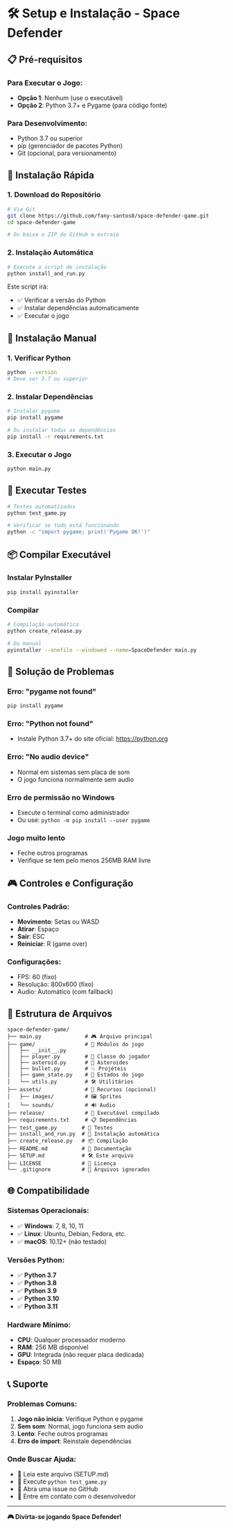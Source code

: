 # 🛠️ Setup e Instalação - Space Defender

## 📋 Pré-requisitos

### Para Executar o Jogo:
- **Opção 1**: Nenhum (use o executável)
- **Opção 2**: Python 3.7+ e Pygame (para código fonte)

### Para Desenvolvimento:
- Python 3.7 ou superior
- pip (gerenciador de pacotes Python)
- Git (opcional, para versionamento)

## 🚀 Instalação Rápida

### 1. Download do Repositório
```bash
# Via Git
git clone https://github.com/fany-santos8/space-defender-game.git
cd space-defender-game

# Ou baixe o ZIP do GitHub e extraia
```

### 2. Instalação Automática
```bash
# Execute o script de instalação
python install_and_run.py
```

Este script irá:
- ✅ Verificar a versão do Python
- ✅ Instalar dependências automaticamente
- ✅ Executar o jogo

## 🔧 Instalação Manual

### 1. Verificar Python
```bash
python --version
# Deve ser 3.7 ou superior
```

### 2. Instalar Dependências
```bash
# Instalar pygame
pip install pygame

# Ou instalar todas as dependências
pip install -r requirements.txt
```

### 3. Executar o Jogo
```bash
python main.py
```

## 🧪 Executar Testes

```bash
# Testes automatizados
python test_game.py

# Verificar se tudo está funcionando
python -c "import pygame; print('Pygame OK!')"
```

## 📦 Compilar Executável

### Instalar PyInstaller
```bash
pip install pyinstaller
```

### Compilar
```bash
# Compilação automática
python create_release.py

# Ou manual
pyinstaller --onefile --windowed --name=SpaceDefender main.py
```

## 🐛 Solução de Problemas

### Erro: "pygame not found"
```bash
pip install pygame
```

### Erro: "Python not found"
- Instale Python 3.7+ do site oficial: https://python.org

### Erro: "No audio device"
- Normal em sistemas sem placa de som
- O jogo funciona normalmente sem audio

### Erro de permissão no Windows
- Execute o terminal como administrador
- Ou use: `python -m pip install --user pygame`

### Jogo muito lento
- Feche outros programas
- Verifique se tem pelo menos 256MB RAM livre

## 🎮 Controles e Configuração

### Controles Padrão:
- **Movimento**: Setas ou WASD
- **Atirar**: Espaço
- **Sair**: ESC
- **Reiniciar**: R (game over)

### Configurações:
- FPS: 60 (fixo)
- Resolução: 800x600 (fixo)
- Audio: Automático (com fallback)

## 📁 Estrutura de Arquivos

```
space-defender-game/
├── main.py              # 🎮 Arquivo principal
├── game/                # 📁 Módulos do jogo
│   ├── __init__.py
│   ├── player.py        # 🚀 Classe do jogador
│   ├── asteroid.py      # 🌌 Asteroides
│   ├── bullet.py        # 💥 Projéteis
│   ├── game_state.py    # 🎯 Estados do jogo
│   └── utils.py         # 🛠️ Utilitários
├── assets/              # 📁 Recursos (opcional)
│   ├── images/          # 🖼️ Sprites
│   └── sounds/          # 🔊 Audio
├── release/             # 📁 Executável compilado
├── requirements.txt     # 📋 Dependências
├── test_game.py        # 🧪 Testes
├── install_and_run.py  # 🚀 Instalação automática
├── create_release.py   # 📦 Compilação
├── README.md           # 📖 Documentação
├── SETUP.md            # 🛠️ Este arquivo
├── LICENSE             # 📄 Licença
└── .gitignore          # 🚫 Arquivos ignorados
```

## 🌐 Compatibilidade

### Sistemas Operacionais:
- ✅ **Windows**: 7, 8, 10, 11
- ✅ **Linux**: Ubuntu, Debian, Fedora, etc.
- ✅ **macOS**: 10.12+ (não testado)

### Versões Python:
- ✅ **Python 3.7**
- ✅ **Python 3.8**
- ✅ **Python 3.9**
- ✅ **Python 3.10**
- ✅ **Python 3.11**

### Hardware Mínimo:
- **CPU**: Qualquer processador moderno
- **RAM**: 256 MB disponível
- **GPU**: Integrada (não requer placa dedicada)
- **Espaço**: 50 MB

## 📞 Suporte

### Problemas Comuns:
1. **Jogo não inicia**: Verifique Python e pygame
2. **Sem som**: Normal, jogo funciona sem audio
3. **Lento**: Feche outros programas
4. **Erro de import**: Reinstale dependências

### Onde Buscar Ajuda:
- 📖 Leia este arquivo (SETUP.md)
- 🧪 Execute `python test_game.py`
- 🐛 Abra uma issue no GitHub
- 📧 Entre em contato com o desenvolvedor

---

**🎮 Divirta-se jogando Space Defender!**
